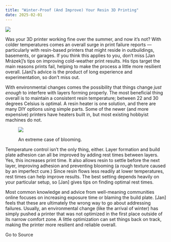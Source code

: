 ```yaml
---
title: "Winter-Proof (And Improve) Your Resin 3D Printing"
date: 2025-02-01
---
```


![](https://hackaday.com/wp-content/uploads/2025/01/failures-1024x562-1.jpg?w=800)

Was your 3D printer working fine over the summer, and now it’s not? With colder temperatures comes an overall surge in print failure reports — particularly with resin-based printers that might reside in outbuildings, basements, or garages. If you think this applies to you, don’t miss \[Jan Mrázek\]’s tips on improving cold-weather print results. His tips target the main reasons prints fail, helping to make the process a little more resilient overall. \[Jan\]’s advice is the product of long experience and experimentation, so don’t miss out.

With environmental changes comes the possibility that things change _just enough_ to interfere with layers forming properly. The most beneficial thing overall is to maintain a consistent resin temperature; between 22 and 30 degrees Celsius is optimal. A resin heater is one solution, and there are many DIY options using simple parts. Some of the newer (and more expensive) printers have heaters built in, but most existing hobbyist machines do not.

<figure>

![](https://hackaday.com/wp-content/uploads/2025/01/IMG_20210422_212516-2048x2048-1-e1738215486963.jpg?w=250)

<figcaption>

An extreme case of blooming.

</figcaption>

</figure>

Temperature control isn’t the only thing, either. Layer formation and build plate adhesion can all be improved by adding rest times between layers. Yes, this increases print time. It also allows resin to settle before the next layer, improving adhesion and preventing blooming (a rough texture caused by an imperfect cure.) Since resin flows less readily at lower temperatures, rest times can help improve results. The best setting depends heavily on your particular setup, so \[Jan\] gives tips on finding optimal rest times.

Most common knowledge and advice from well-meaning communities online focuses on increasing exposure time or blaming the build plate. \[Jan\] feels that these are ultimately the wrong way to go about addressing failures. Usually, an environmental change (like the arrival of winter) has simply pushed a printer that was not optimized in the first place outside of its narrow comfort zone. A little optimization can set things back on track, making the printer more resilient and reliable overall.

Go to Source
